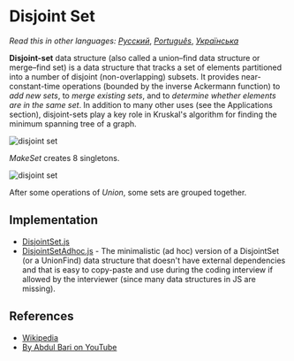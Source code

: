 # Disjoint Set

_Read this in other languages:_
[_Русский_](README.ru-RU.md),
[_Português_](README.pt-BR.md),
[_Українська_](README.uk-UA.md)

**Disjoint-set** data structure (also called a union–find data structure or merge–find set) is a data
structure that tracks a set of elements partitioned into a number of disjoint (non-overlapping) subsets.
It provides near-constant-time operations (bounded by the inverse Ackermann function) to _add new sets_,
to _merge existing sets_, and to _determine whether elements are in the same set_.
In addition to many other uses (see the Applications section), disjoint-sets play a key role in Kruskal's algorithm for finding the minimum spanning tree of a graph.

![disjoint set](https://upload.wikimedia.org/wikipedia/commons/6/67/Dsu_disjoint_sets_init.svg)

_MakeSet_ creates 8 singletons.

![disjoint set](https://upload.wikimedia.org/wikipedia/commons/a/ac/Dsu_disjoint_sets_final.svg)

After some operations of _Union_, some sets are grouped together.

## Implementation

- [DisjointSet.js](./DisjointSet.js)
- [DisjointSetAdhoc.js](./DisjointSetAdhoc.js) - The minimalistic (ad hoc) version of a DisjointSet (or a UnionFind) data structure that doesn't have external dependencies and that is easy to copy-paste and use during the coding interview if allowed by the interviewer (since many data structures in JS are missing).

## References

- [Wikipedia](https://en.wikipedia.org/wiki/Disjoint-set_data_structure)
- [By Abdul Bari on YouTube](https://www.youtube.com/watch?v=wU6udHRIkcc&index=14&t=0s&list=PLLXdhg_r2hKA7DPDsunoDZ-Z769jWn4R8)
